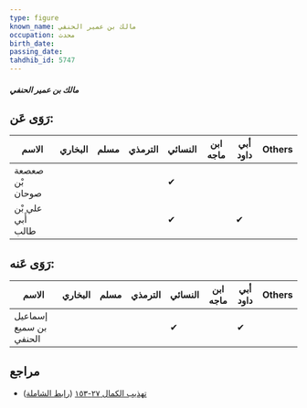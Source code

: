 ```yaml
---
type: figure
known_name: مالك بن عمير الحنفي
occupation: محدث
birth_date:
passing_date:
tahdhib_id: 5747
---
```

##### مالك بن عمير الحنفي

## رَوَى عَن:
| الاسم             | البخاري | مسلم | الترمذي | النسائي | ابن ماجه | أبي داود | Others |
| ----------------- | ------- | ---- | ------- | ------- | -------- | -------- | ------ |
| صعصعة بْن صوحان   |         |      |         | ✔       |          |          |        |
| علي بْن أَبي طالب |         |      |         | ✔       |          | ✔        |        |
## رَوَى عَنه:
| الاسم                  | البخاري | مسلم | الترمذي | النسائي | ابن ماجه | أبي داود | Others |
| ---------------------- | ------- | ---- | ------- | ------- | -------- | -------- | ------ |
| إسماعيل بن سميع الحنفي |         |      |         | ✔       |          | ✔        |        |
## مراجع
- [تهذيب الكمال ٢٧-١٥٣](obsidian://open?vault=Tahdhib-al-Kamal&file=Figures/٥٧٤٧-مالك%20بن%20عمير%20الحنفي) ([رابط الشاملة](https://shamela.ws/book/3722/14542))